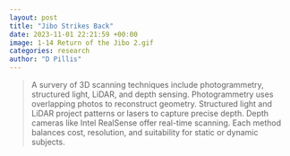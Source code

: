 ```yaml
---
layout: post
title: "Jibo Strikes Back"
date: 2023-11-01 22:21:59 +00:00
image: 1-14 Return of the Jibo 2.gif
categories: research
author: "D Pillis"
---
```

<blockquote> <p>A survery of 3D scanning techniques include photogrammetry, structured light, LiDAR, and depth sensing. Photogrammetry uses overlapping photos to reconstruct geometry. Structured light and LiDAR project patterns or lasers to capture precise depth. Depth cameras like Intel RealSense offer real-time scanning. Each method balances cost, resolution, and suitability for static or dynamic subjects.
 </p> </blockquote>

